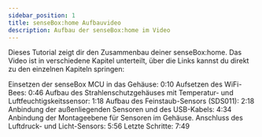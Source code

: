 ```yaml
---
sidebar_position: 1
title: senseBox:home Aufbauvideo
description: Aufbau der senseBox:home im Video
---
```

Dieses Tutorial zeigt dir den Zusammenbau deiner senseBox:home.
Das Video ist in verschiedene Kapitel unterteilt, über die Links kannst du direkt zu den einzelnen Kapiteln springen:

Einsetzen der senseBox MCU in das Gehäuse: 0:10
Aufsetzen des WiFi-Bees: 0:46
Aufbau des Strahlenschutzgehäuses mit Temperatur- und Luftfeuchtigskeitssensor: 1:18
Aufbau des Feinstaub-Sensors (SDS011): 2:18
Anbindung der außenliegenden Sensoren und des USB-Kabels: 4:34
Anbindung der Montageebene für Sensoren im Gehäuse. Anschluss des Luftdruck- und Licht-Sensors: 5:56
Letzte Schritte: 7:49
